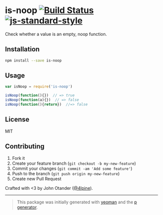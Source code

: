 # is-noop [![Build Status](https://secure.travis-ci.org/johnotander/is-noop.png?branch=master)](https://travis-ci.org/johnotander/is-noop) [![js-standard-style](https://img.shields.io/badge/code%20style-standard-brightgreen.svg?style=flat)](https://github.com/feross/standard)

Check whether a value is an empty, noop function.

## Installation

```bash
npm install --save is-noop
```

## Usage

```javascript
var isNoop = require('is-noop')

isNoop(function(){})  // => true
isNoop(function(a){})  // => false
isNoop(function(){return})  //=> false
```

## License

MIT

## Contributing

1. Fork it
2. Create your feature branch (`git checkout -b my-new-feature`)
3. Commit your changes (`git commit -am 'Add some feature'`)
4. Push to the branch (`git push origin my-new-feature`)
5. Create new Pull Request

Crafted with <3 by John Otander ([@4lpine](https://twitter.com/4lpine)).

***

> This package was initially generated with [yeoman](http://yeoman.io) and the [p generator](https://github.com/johnotander/generator-p.git).

